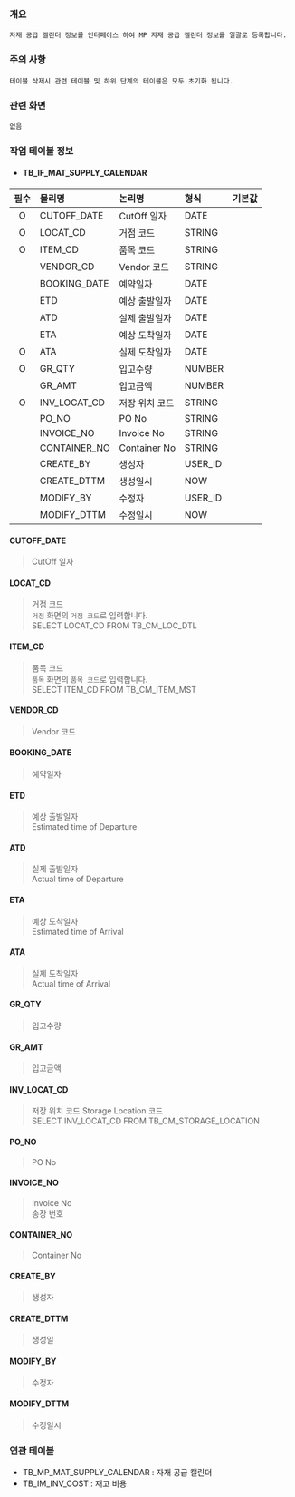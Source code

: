 ### 개요
    자재 공급 캘린더 정보를 인터페이스 하여 MP 자재 공급 캘린더 정보를 일괄로 등록합니다.

### 주의 사항
    테이블 삭제시 관련 테이블 및 하위 단계의 테이블은 모두 초기화 됩니다. 

### 관련 화면
    없음

### 작업 테이블 정보

- #### TB_IF_MAT_SUPPLY_CALENDAR

| 필수 | 물리명                                          | 논리명                   | 형식      | 기본값        | 
|:--:|:-------------------------------------------------|:------------------------|:----------|:-------------:|
| O  | CUTOFF_DATE                                      | CutOff 일자              | DATE      |               |
| O  | LOCAT_CD                                         | 거점 코드                | STRING    |               |
| O  | ITEM_CD                                          | 품목 코드                | STRING    |               |
|    | VENDOR_CD                                        | Vendor 코드             | STRING    |               |
|    | BOOKING_DATE                                     | 예약일자                 | DATE      |               |
|    | ETD                                              | 예상 출발일자            | DATE      |               |
|    | ATD                                              | 실제 출발일자            | DATE      |               |
|    | ETA                                              | 예상 도착일자            | DATE      |               |
| O  | ATA                                              | 실제 도착일자            | DATE      |               |
| O  | GR_QTY                                           | 입고수량                 | NUMBER    |               |
|    | GR_AMT                                           | 입고금액                 | NUMBER    |               |
| O  | INV_LOCAT_CD                                     | 저장 위치 코드           | STRING    |               |
|    | PO_NO                                            | PO No                   | STRING    |               |
|    | INVOICE_NO                                       | Invoice No              | STRING    |               |
|    | CONTAINER_NO                                     | Container No            | STRING    |               |
|    | CREATE_BY                                        | 생성자                   | USER_ID   |               |
|    | CREATE_DTTM                                      | 생성일시                 | NOW       |               |
|    | MODIFY_BY                                        | 수정자                   | USER_ID   |               |
|    | MODIFY_DTTM                                      | 수정일시                 | NOW       |               |


#### CUTOFF_DATE
> CutOff 일자

#### LOCAT_CD
> 거점 코드  
> `거점` 화면의 `거점 코드`로 입력합니다.  
> SELECT LOCAT_CD FROM TB_CM_LOC_DTL

#### ITEM_CD
> 품목 코드  
> `품목` 화면의 `품목 코드`로 입력합니다.  
> SELECT ITEM_CD FROM TB_CM_ITEM_MST  

#### VENDOR_CD
> Vendor 코드

#### BOOKING_DATE
> 예약일자

#### ETD
> 예상 출발일자  
> Estimated time of Departure

#### ATD
> 실제 출발일자  
> Actual time of Departure

#### ETA
> 예상 도착일자  
> Estimated time of Arrival

#### ATA
> 실제 도착일자  
> Actual time of Arrival

#### GR_QTY
> 입고수량

#### GR_AMT
> 입고금액

#### INV_LOCAT_CD
> 저장 위치 코드 
> Storage Location 코드  
> SELECT INV_LOCAT_CD FROM TB_CM_STORAGE_LOCATION  

#### PO_NO
> PO No

#### INVOICE_NO
> Invoice No  
> 송장 번호

#### CONTAINER_NO
> Container No

#### CREATE_BY
> 생성자

#### CREATE_DTTM
> 생성일

#### MODIFY_BY
> 수정자

#### MODIFY_DTTM
> 수정일시

### 연관 테이블

- TB_MP_MAT_SUPPLY_CALENDAR : 자재 공급 캘린더
- TB_IM_INV_COST : 재고 비용